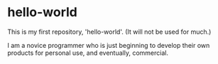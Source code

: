 # hello-world
This is my first repository, 'hello-world'. (It will not be used for much.)

I am a novice programmer who is just beginning to develop their own products for personal use, and eventually, commercial.
